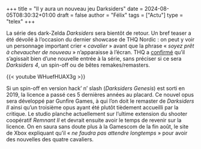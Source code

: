 +++
title = "Il y aura un nouveau jeu Darksiders"
date = 2024-08-05T08:30:32+01:00
draft = false
author = "Félix"
tags = ["Actu"]
type = "telex"
+++ 

La série des dark-Zelda *Darksiders* sera bientôt de retour. Un bref teaser a été dévoilé à l’occasion du dernier showcase de THQ Nordic : on peut y voir un personnage important crier « *cavalier* » avant que la phrase « *soyez prêt à chevaucher de nouveau* » n’apparaisse à l’écran. THQ a [confirmé](https://news.xbox.com/en-us/2024/08/02/thq-nordic-2024-digital-showcase-check-out-all-the-reveals-coming-to-xbox/) qu’il s’agissait bien d’une nouvelle entrée à la série, sans préciser si ce sera *Darksiders 4*, un spin-off ou de bêtes remakes/remasters.

{{< youtube WHuefHUAX3g >}}

Si un spin-off en version hack’ n’ slash (*Darksiders Genesis*) est sorti en 2019, la licence a passé ces 5 dernières années au placard. Ce nouvel opus sera développé par Gunfire Games, à qui l’on doit le remaster de *Darksiders II* ainsi qu’un troisième opus ayant été plutôt tièdement accueilli par la critique. Le studio planche actuellement sur l’ultime extension du shooter coopératif *Remnant II* et devrait ensuite avoir le temps de revenir sur la licence. On en saura sans doute plus à la Gamescom de la fin août, le site de Xbox expliquant qu’il « *ne faudra pas attendre longtemps* » pour avoir des nouvelles des quatre cavaliers.